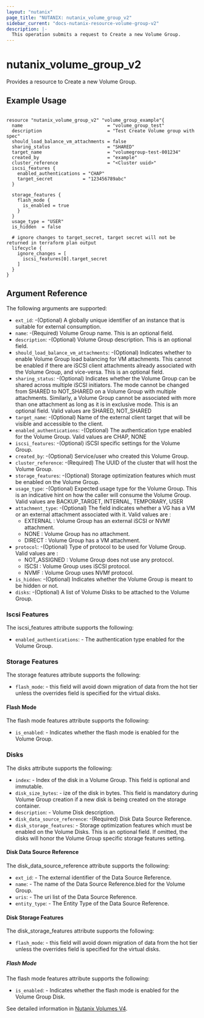 ```yaml
---
layout: "nutanix"
page_title: "NUTANIX: nutanix_volume_group_v2"
sidebar_current: "docs-nutanix-resource-volume-group-v2"
description: |-
  This operation submits a request to Create a new Volume Group.
---
```


# nutanix_volume_group_v2

Provides a resource to Create a new Volume Group.

## Example Usage

```hcl

resource "nutanix_volume_group_v2" "volume_group_example"{
  name                               = "volume_group_test"
  description                        = "Test Create Volume group with spec"
  should_load_balance_vm_attachments = false
  sharing_status                     = "SHARED"
  target_name                        = "volumegroup-test-001234"
  created_by                         = "example"
  cluster_reference                  = "<Cluster uuid>"
  iscsi_features {
    enabled_authentications = "CHAP"
    target_secret           = "123456789abc"
  }

  storage_features {
    flash_mode {
      is_enabled = true
    }
  }
  usage_type = "USER"
  is_hidden  = false

  # ignore changes to target_secret, target secret will not be returned in terraform plan output 
  lifecycle {
    ignore_changes = [
      iscsi_features[0].target_secret
    ]
  }
}
```

## Argument Reference
The following arguments are supported:


* `ext_id`: -(Optional) A globally unique identifier of an instance that is suitable for external consumption.
* `name`: -(Required) Volume Group name. This is an optional field.
* `description`: -(Optional) Volume Group description. This is an optional field.
* `should_load_balance_vm_attachments`: -(Optional) Indicates whether to enable Volume Group load balancing for VM attachments. This cannot be enabled if there are iSCSI client attachments already associated with the Volume Group, and vice-versa. This is an optional field.
* `sharing_status`: -(Optional) Indicates whether the Volume Group can be shared across multiple iSCSI initiators. The mode cannot be changed from SHARED to NOT_SHARED on a Volume Group with multiple attachments. Similarly, a Volume Group cannot be associated with more than one attachment as long as it is in exclusive mode. This is an optional field. Valid values are SHARED, NOT_SHARED
* `target_name`: -(Optional) Name of the external client target that will be visible and accessible to the client.
* `enabled_authentications`: -(Optional) The authentication type enabled for the Volume Group. Valid values are CHAP, NONE
* `iscsi_features`: -(Optional) iSCSI specific settings for the Volume Group.
* `created_by`: -(Optional) Service/user who created this Volume Group.
* `cluster_reference`: -(Required) The UUID of the cluster that will host the Volume Group.
* `storage_features`: -(Optional) Storage optimization features which must be enabled on the Volume Group.
* `usage_type`: -(Optional) Expected usage type for the Volume Group. This is an indicative hint on how the caller will consume the Volume Group.  Valid values are BACKUP_TARGET, INTERNAL, TEMPORARY, USER
* `attachment_type`: -(Optional) The field indicates whether a VG has a VM or an external attachment associated with it. Valid values are :
  - EXTERNAL : Volume Group has an external iSCSI or NVMf attachment.
  - NONE : Volume Group has no attachment.
  - DIRECT : Volume Group has a VM attachment.
* `protocol`: -(Optional) Type of protocol to be used for Volume Group. Valid values are :
  - NOT_ASSIGNED :  Volume Group does not use any protocol.
  - ISCSI : Volume Group uses iSCSI protocol.
  - NVMF : Volume Group uses NVMf protocol.
* `is_hidden`: -(Optional) Indicates whether the Volume Group is meant to be hidden or not.
* `disks`: -(Optional) A list of Volume Disks to be attached to the Volume Group.

### Iscsi Features

The iscsi_features attribute supports the following:

* `enabled_authentications`: - The authentication type enabled for the Volume Group.

### Storage Features

The storage features attribute supports the following:

* `flash_mode`: - this field will avoid down migration of data from the hot tier unless the overrides field is specified for the virtual disks.

#### Flash Mode

The flash mode features attribute supports the following:

* `is_enabled`: - Indicates whether the flash mode is enabled for the Volume Group.

### Disks

The disks attribute supports the following:

* `index`: - Index of the disk in a Volume Group. This field is optional and immutable.
* `disk_size_bytes`: - ize of the disk in bytes. This field is mandatory during Volume Group creation if a new disk is being created on the storage container.
* `description`: - Volume Disk description.
* `disk_data_source_reference`: -(Required) Disk Data Source Reference.
* `disk_storage_features`: - Storage optimization features which must be enabled on the Volume Disks. This is an optional field. If omitted, the disks will honor the Volume Group specific storage features setting.


#### Disk Data Source Reference

The disk_data_source_reference attribute supports the following:

* `ext_id`: - The external identifier of the Data Source Reference.
* `name`: - The name of the Data Source Reference.bled for the Volume Group.
* `uris`: - The uri list of the Data Source Reference.
* `entity_type`: - The Entity Type of the Data Source Reference.

#### Disk Storage Features

The disk_storage_features attribute supports the following:

* `flash_mode`: - this field will avoid down migration of data from the hot tier unless the overrides field is specified for the virtual disks.

##### Flash Mode

The flash mode features attribute supports the following:

* `is_enabled`: - Indicates whether the flash mode is enabled for the Volume Group Disk.

See detailed information in [Nutanix Volumes V4](https://developers.nutanix.com/api-reference?namespace=volumes&version=v4.0#tag/VolumeGroups/operation/createVolumeGroup).
